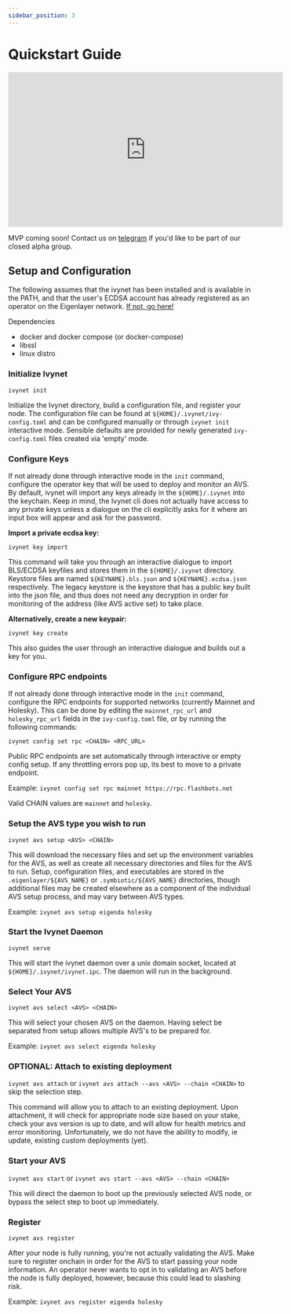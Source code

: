 ```yaml
---
sidebar_position: 3
---
```


# Quickstart Guide

<iframe width="560" height="315" src="https://www.youtube.com/embed/5OjIVZAWAfA?si=F7cevth7rrhXowbk" title="YouTube video player" frameborder="0" allow="accelerometer; autoplay; clipboard-write; encrypted-media; gyroscope; picture-in-picture; web-share" referrerpolicy="strict-origin-when-cross-origin" allowfullscreen></iframe>
<br />

MVP coming soon! Contact us on [telegram](https://t.me/h_comfort) if you'd like to be part of our closed alpha group.

## Setup and Configuration

The following assumes that the ivynet has been installed and is available in the PATH, and that the user's ECDSA account has already registered as an operator on the Eigenlayer network. [If not, go here!](https://docs.eigenlayer.xyz/eigenlayer/operator-guides/operator-installation)

Dependencies

- docker and docker compose (or docker-compose)
- libssl
- linux distro

### Initialize Ivynet

`ivynet init`

Initialize the Ivynet directory, build a configuration file, and register your node. The configuration file can be found at `${HOME}/.ivynet/ivy-config.toml` and can be configured manually or through `ivynet init` interactive mode. Sensible defaults are provided for newly generated `ivy-config.toml` files created via 'empty' mode.

### Configure Keys

If not already done through interactive mode in the `init` command, configure the operator key that will be used to deploy and monitor an AVS. By default, ivynet will import any keys already in the `${HOME}/.ivynet` into the keychain. Keep in mind, the Ivynet cli does not actually have access to any private keys unless a dialogue on the cli explicitly asks for it where an input box will appear and ask for the password.

**Import a private ecdsa key:**

`ivynet key import`

This command will take you through an interactive dialogue to import BLS/ECDSA keyfiles and stores them in the `${HOME}/.ivynet` directory. Keystore files are named `${KEYNAME}.bls.json` and `${KEYNAME}.ecdsa.json` respectively. The legacy keystore is the keystore that has a public key built into the json file, and thus does not need any decryption in order for monitoring of the address (like AVS active set) to take place.

**Alternatively, create a new keypair:**

`ivynet key create`

This also guides the user through an interactive dialogue and builds out a key for you.

### Configure RPC endpoints

If not already done through interactive mode in the `init` command, configure the RPC endpoints for supported networks (currently Mainnet and Holesky). This can be done by editing the `mainnet_rpc_url` and `holesky_rpc_url` fields in the `ivy-config.toml` file, or by running the following commands:

`ivynet config set rpc <CHAIN> <RPC_URL>`

Public RPC endpoints are set automatically through interactive or empty config setup. If any throttling errors pop up, its best to move to a private endpoint.

Example:
`ivynet config set rpc mainnet https://rpc.flashbots.net`

Valid CHAIN values are `mainnet` and `holesky`.

### Setup the AVS type you wish to run

`ivynet avs setup <AVS> <CHAIN>`

This will download the necessary files and set up the environment variables for the AVS, as well as create all necessary directories and files for the AVS to run. Setup, configuration files, and executables are stored in the `.eigenlayer/${AVS_NAME}` or `.symbiotic/${AVS_NAME}` directories, though additional files may be created elsewhere as a component of the individual AVS setup process, and may vary between AVS types.

Example:
`ivynet avs setup eigenda holesky`

### Start the Ivynet Daemon

`ivynet serve`

This will start the ivynet daemon over a unix domain socket, located at `${HOME}/.ivynet/ivynet.ipc`. The daemon will run in the background.

### Select Your AVS

`ivynet avs select <AVS> <CHAIN>`

This will select your chosen AVS on the daemon. Having select be separated from setup allows multiple AVS's to be prepared for.

Example:
`ivynet avs select eigenda holesky`

### OPTIONAL: Attach to existing deployment

`ivynet avs attach` or `ivynet avs attach --avs <AVS> --chain <CHAIN>` to skip the selection step.

This command will allow you to attach to an existing deployment. Upon attachment, it will check for appropriate node size based on your stake, check your avs version is up to date, and will allow for health metrics and error monitoring. Unfortunately, we do not have the ability to modify, ie update, existing custom deployments (yet).

### Start your AVS

`ivynet avs start` or `ivynet avs start --avs <AVS> --chain <CHAIN>`

This will direct the daemon to boot up the previously selected AVS node, or bypass the select step to boot up immediately.

### Register

`ivynet avs register`

After your node is fully running, you're not actually validating the AVS. Make sure to register onchain in order for the AVS to start passing your node information. An operator never wants to opt in to validating an AVS before the node is fully deployed, however, because this could lead to slashing risk.

Example:
`ivynet avs register eigenda holesky`
